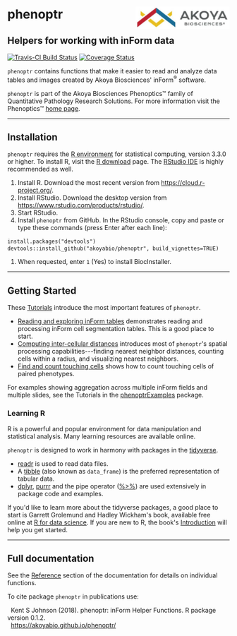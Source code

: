 # phenoptr <img src="man/figures/Akoya.png" align="right" height="50px" />

## Helpers for working with inForm data

[![Travis-CI Build Status](https://travis-ci.org/akoyabio/phenoptr.svg?branch=master)](https://travis-ci.org/akoyabio/phenoptr)
[![Coverage Status](https://img.shields.io/codecov/c/github/akoyabio/phenoptr/master.svg)](https://codecov.io/github/akoyabio/phenoptr?branch=master)

`phenoptr` contains functions that make it easier to read and analyze data tables
and images created by Akoya Biosciences' inForm<sup>&reg;</sup> software.

`phenoptr` is part of the Akoya Biosciences Phenoptics&trade; family of
Quantitative Pathology Research Solutions. For more information
visit the Phenoptics&trade;
[home page](http://www.perkinelmer.com/category/quantitative-pathology-research).

----

## Installation

`phenoptr` requires the [R environment](https://www.r-project.org/) 
for statistical computing, version 3.3.0 or higher. To install R,
visit the [R download](https://cloud.r-project.org/) page.
The [RStudio IDE](https://www.rstudio.com/products/rstudio/)
is highly recommended as well.

1. Install R. Download the most recent version from  https://cloud.r-project.org/.
1. Install RStudio. Download the desktop version from https://www.rstudio.com/products/rstudio/.
1. Start RStudio.
1. Install `phenoptr` from GitHub. In the RStudio console, copy and paste or type these commands (press Enter after each line):
```
install.packages("devtools")
devtools::install_github("akoyabio/phenoptr", build_vignettes=TRUE)
```
1. When requested, enter `1` (Yes) to install BiocInstaller.

----

## Getting Started

These [Tutorials](https://akoyabio.github.io/phenoptr/articles/index.html)
introduce the most important features of `phenoptr`.

- [Reading and exploring inForm tables](https://akoyabio.github.io/phenoptr/articles/reading_tables.html)
demonstrates reading and processing inForm cell segmentation tables. This is a 
good place to start.
- [Computing inter-cellular distances](https://akoyabio.github.io/phenoptr/articles/computing_distances.html)
introduces most of `phenoptr`'s spatial processing capabilities---finding
nearest
neighbor distances, counting cells within a radius, and visualizing nearest
neighbors.
- [Find and count touching cells](https://akoyabio.github.io/phenoptr/articles/find_and_count_touching_cells.html)
shows how to count touching cells of paired phenotypes.

<div class="panel panel-default"><div class="panel-body">
For examples showing aggregation across multiple inForm fields and multiple
slides, see the Tutorials in the
<a href="https://akoyabio.github.io/phenoptrExamples">phenoptrExamples</a>
package.
</div></div>

### Learning R

R is a powerful and popular environment for data manipulation and 
statistical analysis. Many learning resources are available online.

`phenoptr` is designed to work in harmony with packages in the 
[tidyverse](http://tidyverse.org/). 

- [readr](http://readr.tidyverse.org/) is used to read data files.
- A [tibble](http://tibble.tidyverse.org/) (also known as `data_frame`) 
  is the preferred representation of tabular data.
- [dplyr](http://dplyr.tidyverse.org/), [purrr](http://purrr.tidyverse.org/) 
  and the pipe operator ([%>%](http://magrittr.tidyverse.org/)) 
  are used extensively in 
  package code and examples.

If you'd like to learn more about the tidyverse packages, 
a good place to start is Garrett Grolemund and Hadley Wickham's book,
available free online at
[R for data science](http://r4ds.had.co.nz/).
If you are new to R, the book's
[Introduction](http://r4ds.had.co.nz/introduction.html)
will help you get started.

----

## Full documentation

See the [Reference](https://akoyabio.github.io/phenoptr/reference/index.html)
section of the documentation for details on individual functions.

To cite package `phenoptr` in publications use:

&nbsp;&nbsp;Kent S Johnson (2018). phenoptr: inForm Helper Functions. R package version 0.1.2.  
&nbsp;&nbsp;https://akoyabio.github.io/phenoptr/
